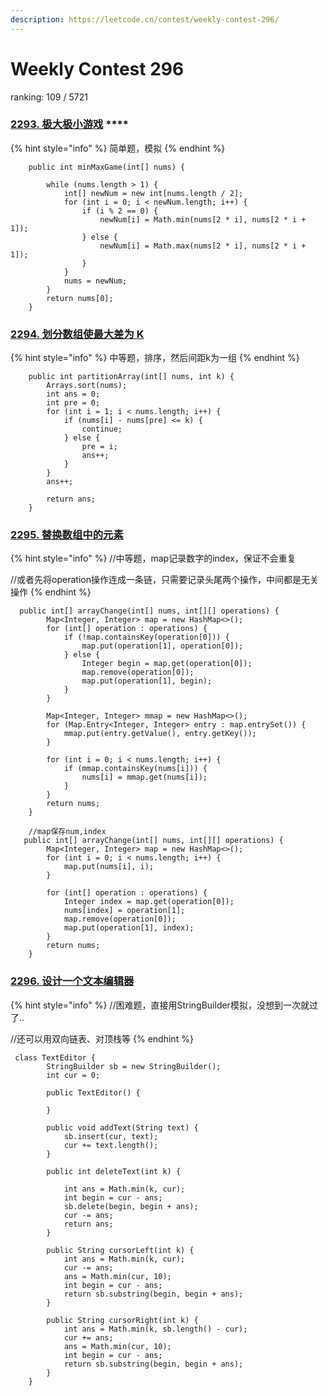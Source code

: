 ```yaml
---
description: https://leetcode.cn/contest/weekly-contest-296/
---
```


# Weekly Contest 296

ranking: 109 / 5721



### [**2293. 极大极小游戏**](https://leetcode.cn/problems/min-max-game/) ****&#x20;

{% hint style="info" %}
简单题，模拟
{% endhint %}

```
    public int minMaxGame(int[] nums) {

        while (nums.length > 1) {
            int[] newNum = new int[nums.length / 2];
            for (int i = 0; i < newNum.length; i++) {
                if (i % 2 == 0) {
                    newNum[i] = Math.min(nums[2 * i], nums[2 * i + 1]);
                } else {
                    newNum[i] = Math.max(nums[2 * i], nums[2 * i + 1]);
                }
            }
            nums = newNum;
        }
        return nums[0];
    }
```

### [**2294. 划分数组使最大差为 K**](https://leetcode.cn/problems/partition-array-such-that-maximum-difference-is-k/)

{% hint style="info" %}
中等题，排序，然后间距k为一组
{% endhint %}

```
    public int partitionArray(int[] nums, int k) {
        Arrays.sort(nums);
        int ans = 0;
        int pre = 0;
        for (int i = 1; i < nums.length; i++) {
            if (nums[i] - nums[pre] <= k) {
                continue;
            } else {
                pre = i;
                ans++;
            }
        }
        ans++;

        return ans;
    }

```



### [**2295. 替换数组中的元素**](https://leetcode.cn/problems/replace-elements-in-an-array/)

{% hint style="info" %}
//中等题，map记录数字的index，保证不会重复

&#x20;//或者先将operation操作连成一条链，只需要记录头尾两个操作，中间都是无关操作
{% endhint %}

```
  public int[] arrayChange(int[] nums, int[][] operations) {
        Map<Integer, Integer> map = new HashMap<>();
        for (int[] operation : operations) {
            if (!map.containsKey(operation[0])) {
                map.put(operation[1], operation[0]);
            } else {
                Integer begin = map.get(operation[0]);
                map.remove(operation[0]);
                map.put(operation[1], begin);
            }
        }

        Map<Integer, Integer> mmap = new HashMap<>();
        for (Map.Entry<Integer, Integer> entry : map.entrySet()) {
            mmap.put(entry.getValue(), entry.getKey());
        }

        for (int i = 0; i < nums.length; i++) {
            if (mmap.containsKey(nums[i])) {
                nums[i] = mmap.get(nums[i]);
            }
        }
        return nums;
    }
```

```
    //map保存num,index
   public int[] arrayChange(int[] nums, int[][] operations) {
        Map<Integer, Integer> map = new HashMap<>();
        for (int i = 0; i < nums.length; i++) {
            map.put(nums[i], i);
        }

        for (int[] operation : operations) {
            Integer index = map.get(operation[0]);
            nums[index] = operation[1];
            map.remove(operation[0]);
            map.put(operation[1], index);
        }
        return nums;
    }
```

### [**2296. 设计一个文本编辑器**](https://leetcode.cn/problems/design-a-text-editor/)

{% hint style="info" %}
//困难题，直接用StringBuilder模拟，没想到一次就过了..&#x20;

//还可以用双向链表、对顶栈等
{% endhint %}

```
 class TextEditor {
        StringBuilder sb = new StringBuilder();
        int cur = 0;

        public TextEditor() {

        }

        public void addText(String text) {
            sb.insert(cur, text);
            cur += text.length();
        }

        public int deleteText(int k) {

            int ans = Math.min(k, cur);
            int begin = cur - ans;
            sb.delete(begin, begin + ans);
            cur -= ans;
            return ans;
        }

        public String cursorLeft(int k) {
            int ans = Math.min(k, cur);
            cur -= ans;
            ans = Math.min(cur, 10);
            int begin = cur - ans;
            return sb.substring(begin, begin + ans);
        }

        public String cursorRight(int k) {
            int ans = Math.min(k, sb.length() - cur);
            cur += ans;
            ans = Math.min(cur, 10);
            int begin = cur - ans;
            return sb.substring(begin, begin + ans);
        }
    }
```

